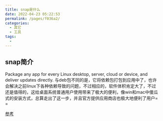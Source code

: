 ```yaml
---
title: snap是什么
date: 2022-04-23 05:22:53
permalink: /pages/f036a2/
categories:
  - 其它
  - 工具
tags:
  - 
---
```






## snap简介
Package any app for every Linux desktop, server, cloud or device, and deliver updates directly.
与deb包不同的是，它将依赖包打包到应用中了，也许会解决之前linux下各种依赖导致的问题，不过相应的，软件体积肯定大了，不过还是值得的，这给桌面系统普通用户使用带来了极大的便利，像win和mac中傻瓜式的安装方式，总算走出了这一步，并且官方提供应用商店也极大地便利了用户= =


[参考](https://www.jianshu.com/p/3ebbbfd297ef)


